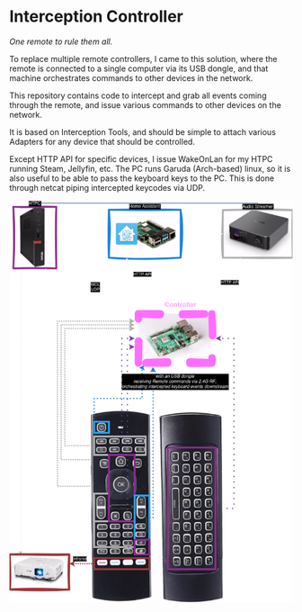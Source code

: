 # Interception Controller

_One remote to rule them all._

To replace multiple remote controllers, I came to this solution, where the remote is
connected to a single computer via its USB dongle, and that machine orchestrates
commands to other devices in the network.

This repository contains code to intercept and grab all events coming through the
remote, and issue various commands to other devices on the network.

It is based on Interception Tools, and should be simple to attach various Adapters
for any device that should be controlled.

Except HTTP API for specific devices, I issue WakeOnLan for my HTPC running Steam,
Jellyfin, etc. The PC runs Garuda (Arch-based) linux, so it is also useful to be
able to pass the keyboard keys to the PC. This is done through netcat piping
intercepted keycodes via UDP.

<img src="./remote.drawio.png" width="600px"/>
